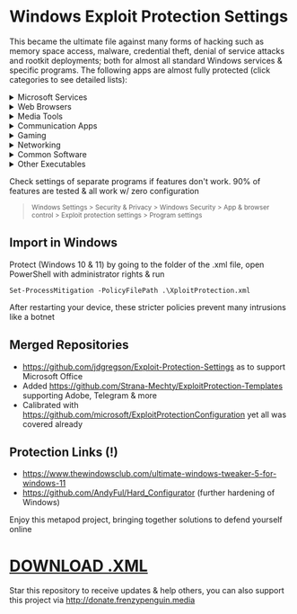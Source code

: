 # Windows Exploit Protection Settings

This became the ultimate file against many forms of hacking such as memory space access, malware, credential theft, denial of service attacks and rootkit deployments; both for almost all standard Windows services & specific programs. The following apps are almost fully protected (click categories to see detailed lists):

<details>
<summary>  Microsoft Services </summary>
  
- Literally all (!) basic Windows programs running from start. Beyond recommendations
(took a few bluescreens >.<)
- OneDrive
- File Explorer
- Smartscreen
- Windows Settings
- Task Manager
- Windows Store
- search index
- svchost
- smss
- wininit
- winlogon
- lsalso & lsass
- ... many more (everything running on Windows OS)
</details>
<details>
<summary> Web Browsers </summary>
  
- Google Chrome (allowing extensions to run)
- Mozilla Firefox (fully functional with many protection settings)
- Internet Explorer (misclicks happen)
- Opera
- Safari
- Thorium
- Edge
- Edge webview
</details>
<details>
<summary> Media Tools </summary>
  
- Audacity
- butt audio streaming
- Virtual DJ
- Photoshop
- Groove Music
- Winamp
- foobar2000
- iTunes
- Windows Media Player
- NDIRecord
- StreamDeck
- Yamaha Steinberg USB
- vMix64
- BlackMagic Video
- VLC Media Player
</details>
<details>
<summary> Communication Apps </summary>

- Skype
- Lync
- Pidgin
- Telegram
- MS Outlook
- Thunderbird
- Windows Live Mail
- Google Talk
- Whatsapp
- Armcord (a Discord client)
- Discord
</details>
<details>
<summary> Gaming </summary>

- Steam
- Ubisoft
- GOG Galaxy (edit version number in .XML file accordingly)
- EasyAntiCheat
- Firestorm-Releasex64 viewer for Second Life (+ browser & plugin)
- SLvoice (part of Firestorm viewer for Second Life)
- Radegast (unsupported textbased viewer for Second Life)
</details>
<details>
<summary> Networking </summary>

- dnscrypt-proxy
- VPN Unlimited

</details>
<details>
<summary>  Common Software </summary>

- OneNote
- Notepad++
- Obsidian
- Acrobat Reader PDF
- Sumatra PDF
- Foxit PDF Reader
- Java
- 7Z
- WinZip
- MS Access
- MS Excel
- MS PowerPoint
- MS Word
- MS Wordpad
- MS Notepad
- Visio
- ...
</details>
<details>
<summary> Other Executables </summary>

- Adobe
- AMD
- Everything
- Intel
- KeePass
- Open SSL
- NVIDIA
- Real Converter
- RealPlay
- Realtek Audio
- SyncThing
- Thunderbolt
- WinRAR
- ...
</details>

Check settings of separate programs if features don't work. 90% of features are tested & all work w/ zero configuration
> <sup> Windows Settings > Security & Privacy > Windows Security > App & browser control > Exploit protection settings > Program settings </sup>



## Import in Windows
Protect (Windows 10 & 11) by going to the folder of the .xml file, open PowerShell with administrator rights & run

`Set-ProcessMitigation -PolicyFilePath .\XploitProtection.xml`

After restarting your device, these stricter policies prevent many intrusions like a botnet

## Merged Repositories

- https://github.com/jdgregson/Exploit-Protection-Settings as to support Microsoft Office
- Added https://github.com/Strana-Mechty/ExploitProtection-Templates supporting Adobe, Telegram & more
- Calibrated with https://github.com/microsoft/ExploitProtectionConfiguration yet all was covered already

## Protection Links (!)

  - https://www.thewindowsclub.com/ultimate-windows-tweaker-5-for-windows-11
  - https://github.com/AndyFul/Hard_Configurator (further hardening of Windows)

Enjoy this metapod project, bringing together solutions to defend yourself online

# [DOWNLOAD .XML](https://github.com/neohiro/exploitprotection/blob/METAPOD.EXPLOIT/XploitProtection.xml)

Star this repository to receive updates & help others, you can also support this project via http://donate.frenzypenguin.media
